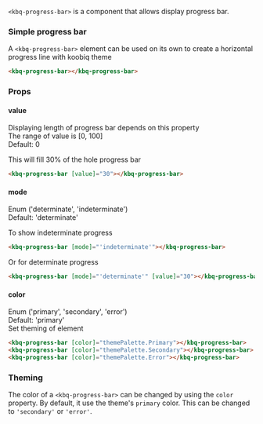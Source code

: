 `<kbq-progress-bar>` is a component that allows display progress bar.

### Simple progress bar

A `<kbq-progress-bar>` element can be used on its own to create a horizontal progress line with koobiq theme

```html
<kbq-progress-bar></kbq-progress-bar>
```

### Props

#### value

Displaying length of progress bar depends on this property  
The range of value is [0, 100]  
Default: 0

This will fill 30% of the hole progress bar

```html
<kbq-progress-bar [value]="30"></kbq-progress-bar>
```

<!-- example(progress-bar-overview) -->

#### mode

Enum ('determinate', 'indeterminate')  
Default: 'determinate'

To show indeterminate progress

```html
<kbq-progress-bar [mode]="'indeterminate'"></kbq-progress-bar>
```

Or for determinate progress

```html
<kbq-progress-bar [mode]="'determinate'" [value]="30"></kbq-progress-bar>
```

<!-- example(progress-bar-indeterminate) -->

#### color

Enum ('primary', 'secondary', 'error')  
Default: 'primary'  
Set theming of element

```html
<kbq-progress-bar [color]="themePalette.Primary"></kbq-progress-bar>
<kbq-progress-bar [color]="themePalette.Secondary"></kbq-progress-bar>
<kbq-progress-bar [color]="themePalette.Error"></kbq-progress-bar>
```

### Theming

The color of a `<kbq-progress-bar>` can be changed by using the `color` property. By default, it
use the theme's `primary` color. This can be changed to `'secondary'` or `'error'`.
